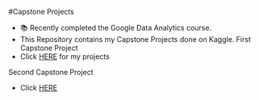 
#Capstone Projects 

- 📚 Recently completed the Google Data Analytics course. 
- This Repository contains my Capstone Projects done on Kaggle.
First Capstone Project 
- Click [HERE](https://www.kaggle.com/ivoryj/code) for my projects 

Second Capstone Project
- Click [HERE](https://www.kaggle.com/code/ivoryj/google-bellebeat-wellness-project) 
